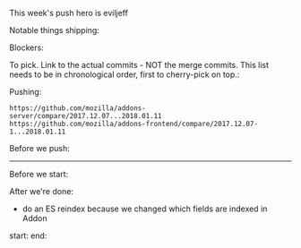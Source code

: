 This week's push hero is eviljeff

Notable things shipping:


Blockers:


To pick.  Link to the actual commits - NOT the merge commits.  This list needs
to be in chronological order, first to cherry-pick on top.:



Pushing:

    https://github.com/mozilla/addons-server/compare/2017.12.07...2018.01.11
    https://github.com/mozilla/addons-frontend/compare/2017.12.07-1...2018.01.11


Before we push:

-------------------------------------------------------------------------------
Before we start:


After we're done:
* do an ES reindex because we changed which fields are indexed in Addon


start:
end:
